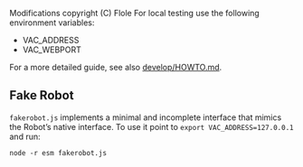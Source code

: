 Modifications copyright (C) Flole
For local testing use the following environment variables:

* VAC_ADDRESS
* VAC_WEBPORT

For a more detailed guide, see also [develop/HOWTO.md](develop/HOWTO.md).

## Fake Robot

`fakerobot.js` implements a minimal and incomplete interface that mimics the
Robot’s native interface. To use it point to `export VAC_ADDRESS=127.0.0.1`
and run:

    node -r esm fakerobot.js